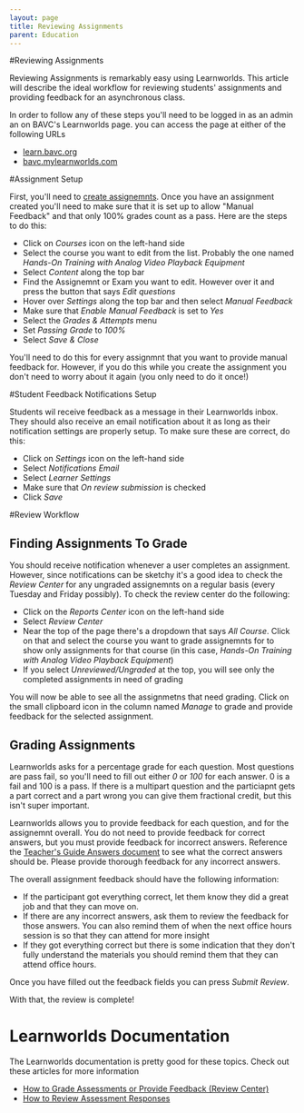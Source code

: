 ```yaml
---
layout: page
title: Reviewing Assignments
parent: Education
---
```



#Reviewing Assignments

Reviewing Assignments is remarkably easy using Learnworlds. This article will describe the ideal workflow for reviewing students' assignments and providing feedback for an asynchronous class.

In order to follow any of these steps you'll need to be logged in as an admin an on BAVC's Learnworlds page. you can access the page at either of the following URLs

* [learn.bavc.org]("learn.bavc.org")
* [bavc.mylearnworlds.com]("bavc.mylearnworlds.com")

#Assignment Setup

First, you'll need to [create assignemnts](https://bavc.github.io/bavc-resources/docs/Education/createCourse.html#Creating-Assignments). Once you have an assignment created you'll need to make sure that it is set up to allow "Manual Feedback" and that only 100% grades count as a pass. Here are the steps to do this:

* Click on _Courses_ icon on the left-hand side
* Select the course you want to edit from the list. Probably the one named _Hands-On Training with Analog Video Playback Equipment_
* Select _Content_ along the top bar
* Find the Assignemnt or Exam you want to edit. However over it and press the button that says _Edit questions_
* Hover over _Settings_ along the top bar and then select _Manual Feedback_
* Make sure that _Enable Manual Feedback_ is set to _Yes_
* Select the _Grades & Attempts_ menu
* Set _Passing Grade_ to _100%_
* Select _Save & Close_

You'll need to do this for every assignmnt that you want to provide manual feedback for. However, if you do this while you create the assignment you don't need to worry about it again (you only need to do it once!)

#Student Feedback Notifications Setup

Students wil receive feedback as a message in their Learnworlds inbox. They should also receive an email notification about it as long as their notification settings are properly setup. To make sure these are correct, do this:

* Click on _Settings_ icon on the left-hand side
* Select _Notifications Email_
* Select _Learner Settings_
* Make sure that _On review submission_ is checked
* Click _Save_


#Review Workflow

## Finding Assignments To Grade

You should receive notification whenever a user completes an assignment. However, since notifications can be sketchy it's a good idea to check the _Review Center_ for any ungraded assignemnts on a regular basis (every Tuesday and Friday possibly). To check the review center do the following:

* Click on the _Reports Center_ icon on the left-hand side
* Select _Review Center_
* Near the top of the page there's a dropdown that says _All Course_. Click on that and select the course you want to grade assignemnts for to show only assignments for that course (in this case, _Hands-On Training with Analog Video Playback Equipment_)
* If you select _Unreviewed/Ungraded_ at the top, you will see only the completed assignments in need of grading


You will now be able to see all the assignmetns that need grading. Click on the small clipboard icon in the column named _Manage_ to grade and provide feedback for the selected assignment.

## Grading Assignments

Learnworlds asks for a percentage grade for each question. Most questions are pass fail, so you'll need to fill out either _0_ or _100_ for each answer. 0 is a fail and 100 is a pass. If there is a multipart question and the particiapnt gets a part correct and a part wrong you can give them fractional credit, but this isn't super important.

Learnworlds allows you to provide feedback for each question, and for the assignemnt overall. You do not need to provide feedback for correct answers, but you must provide feedback for incorrect answers. Reference the [Teacher's Guide Answers document](https://docs.google.com/document/d/18ijBiEvhQojaQVJQbmCNge8EBkZmUIt8oeQdlQAgkf4/edit?usp=sharing) to see what the correct answers should be. Please provide thorough feedback for any incorrect answers.

The overall assignment feedback should have the following information:

* If the participant got everything correct, let them know they did a great job and that they can move on.
* If there are any incorrect answers, ask them to review the feedback for those answers. You can also remind them of when the next office hours session is so that they can attend for more insight
* If they got everything correct but there is some indication that they don't fully understand the materials you should remind them that they can attend office hours.

Once you have filled out the feedback fields you can press _Submit Review_.

With that, the review is complete!

# Learnworlds Documentation

The Learnworlds documentation is pretty good for these topics. Check out these articles for more information

* [How to Grade Assessments or Provide Feedback (Review Center)](https://support.learnworlds.com/support/solutions/articles/12000079941-how-to-grade-assessments-or-provide-feedback-review-center-#when-do-assessments-responses-go-to-the-review-center-for-grading-or-feedback-0-0)
* [How to Review Assessment Responses](https://support.learnworlds.com/support/solutions/articles/12000087208-how-to-review-assessment-responses#review-assessment-responses-0-0)
